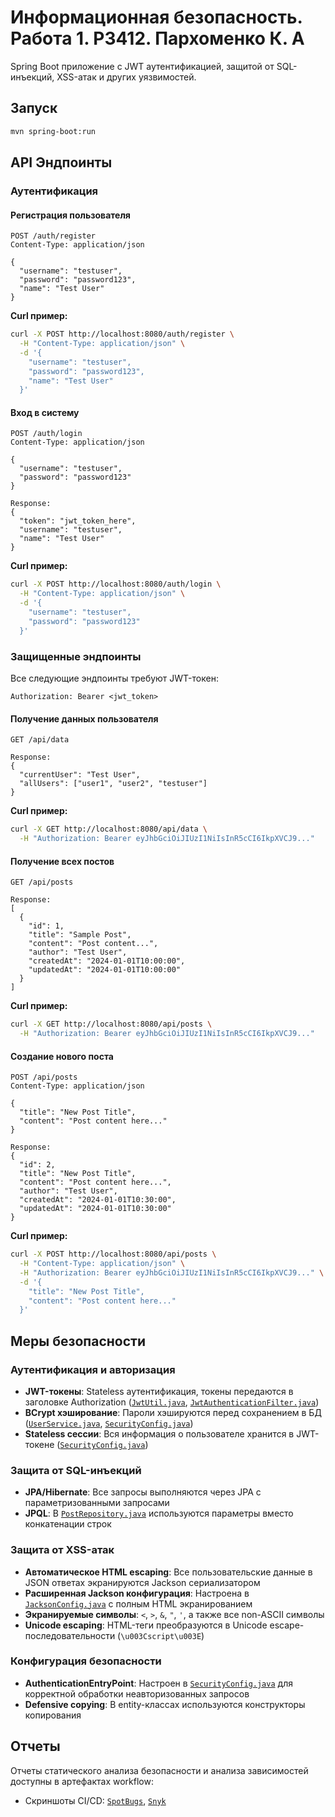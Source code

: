 # Информационная безопасность. Работа 1. P3412. Пархоменко К. А

Spring Boot приложение с JWT аутентификацией, защитой от SQL-инъекций, XSS-атак и других уязвимостей.

## Запуск

```bash
mvn spring-boot:run
```

## API Эндпоинты

### Аутентификация

#### Регистрация пользователя

```http
POST /auth/register
Content-Type: application/json

{
  "username": "testuser",
  "password": "password123",
  "name": "Test User"
}
```

**Curl пример:**

```bash
curl -X POST http://localhost:8080/auth/register \
  -H "Content-Type: application/json" \
  -d '{
    "username": "testuser",
    "password": "password123",
    "name": "Test User"
  }'
```

#### Вход в систему

```http
POST /auth/login
Content-Type: application/json

{
  "username": "testuser",
  "password": "password123"
}

Response:
{
  "token": "jwt_token_here",
  "username": "testuser",
  "name": "Test User"
}
```

**Curl пример:**

```bash
curl -X POST http://localhost:8080/auth/login \
  -H "Content-Type: application/json" \
  -d '{
    "username": "testuser",
    "password": "password123"
  }'
```

### Защищенные эндпоинты

Все следующие эндпоинты требуют JWT-токен:

```http
Authorization: Bearer <jwt_token>
```

#### Получение данных пользователя

```http
GET /api/data

Response:
{
  "currentUser": "Test User",
  "allUsers": ["user1", "user2", "testuser"]
}
```

**Curl пример:**

```bash
curl -X GET http://localhost:8080/api/data \
  -H "Authorization: Bearer eyJhbGciOiJIUzI1NiIsInR5cCI6IkpXVCJ9..."
```

#### Получение всех постов

```http
GET /api/posts

Response:
[
  {
    "id": 1,
    "title": "Sample Post",
    "content": "Post content...",
    "author": "Test User",
    "createdAt": "2024-01-01T10:00:00",
    "updatedAt": "2024-01-01T10:00:00"
  }
]
```

**Curl пример:**

```bash
curl -X GET http://localhost:8080/api/posts \
  -H "Authorization: Bearer eyJhbGciOiJIUzI1NiIsInR5cCI6IkpXVCJ9..."
```

#### Создание нового поста

```http
POST /api/posts
Content-Type: application/json

{
  "title": "New Post Title",
  "content": "Post content here..."
}

Response:
{
  "id": 2,
  "title": "New Post Title",
  "content": "Post content here...",
  "author": "Test User",
  "createdAt": "2024-01-01T10:30:00",
  "updatedAt": "2024-01-01T10:30:00"
}
```

**Curl пример:**

```bash
curl -X POST http://localhost:8080/api/posts \
  -H "Content-Type: application/json" \
  -H "Authorization: Bearer eyJhbGciOiJIUzI1NiIsInR5cCI6IkpXVCJ9..." \
  -d '{
    "title": "New Post Title",
    "content": "Post content here..."
  }'
```

## Меры безопасности

### Аутентификация и авторизация

- **JWT-токены**: Stateless аутентификация, токены передаются в заголовке Authorization ([`JwtUtil.java`](src/main/java/com/example/secureapi/security/JwtUtil.java), [`JwtAuthenticationFilter.java`](src/main/java/com/example/secureapi/security/JwtAuthenticationFilter.java))
- **BCrypt хэширование**: Пароли хэшируются перед сохранением в БД ([`UserService.java`](src/main/java/com/example/secureapi/service/UserService.java), [`SecurityConfig.java`](src/main/java/com/example/secureapi/security/SecurityConfig.java))
- **Stateless сессии**: Вся информация о пользователе хранится в JWT-токене ([`SecurityConfig.java`](src/main/java/com/example/secureapi/security/SecurityConfig.java))

### Защита от SQL-инъекций

- **JPA/Hibernate**: Все запросы выполняются через JPA с параметризованными запросами
- **JPQL**: В [`PostRepository.java`](src/main/java/com/example/secureapi/repository/PostRepository.java) используются параметры вместо конкатенации строк

### Защита от XSS-атак

- **Автоматическое HTML escaping**: Все пользовательские данные в JSON ответах экранируются Jackson сериализатором
- **Расширенная Jackson конфигурация**: Настроена в [`JacksonConfig.java`](src/main/java/com/example/secureapi/config/JacksonConfig.java) с полным HTML экранированием
- **Экранируемые символы**: `<`, `>`, `&`, `"`, `'`, а также все non-ASCII символы
- **Unicode escaping**: HTML-теги преобразуются в Unicode escape-последовательности (`\u003Cscript\u003E`)

### Конфигурация безопасности

- **AuthenticationEntryPoint**: Настроен в [`SecurityConfig.java`](src/main/java/com/example/secureapi/security/SecurityConfig.java) для корректной обработки неавторизованных запросов
- **Defensive copying**: В entity-классах используются конструкторы копирования

## Отчеты

Отчеты статического анализа безопасности и анализа зависимостей доступны в артефактах workflow:

- Скриншоты CI/CD: [`SpotBugs`](files/1.png), [`Snyk`](files/2.png)
